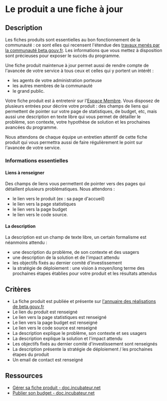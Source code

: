 # Le produit a une fiche à jour

## Description

Les fiches produits sont essentielles au bon fonctionnement de la
communauté : ce sont elles qui recensent l'étendue des [travaux menés
par la communauté beta.gouv.fr](https://beta.gouv.fr/startups/). Les
informations que vous mettez à disposition sont précieuses pour
exposer le succès du programme.

Une fiche produit maintenue à jour permet aussi de rendre compte de
l'avancée de votre service à tous ceux et celles qui y portent un
intérêt :

- les agents de votre administration porteuse
- les autres membres de la communauté
- le grand public.

Votre fiche produit est à entretenir sur l'[Espace
Membre](https://espace-membre.incubateur.net). Vous disposez de
plusieurs entrées pour décrire votre produit : des champs de liens qui
permettent de pointer sur votre page de statistiques, de budget, etc,
mais aussi une description en texte libre qui vous permet de détailler
le problème, son contexte, votre hypothèse de solution et les
prochaines avancées du programme.

Nous attendons de chaque équipe un entretien attentif de cette fiche
produit qui vous permettra aussi de faire régulièrement le point sur
l'avancée de votre service.

### Informations essentielles

#### Liens à renseigner

Des champs de liens vous permettent de pointer vers des pages qui
détaillent plusieurs problématiques. Nous attendons :

- le lien vers le produit (ex : sa page d'accueil)
- le lien vers la page statistiques
- le lien vers la page budget
- le lien vers le code source.

#### La description

La description est un champ de texte libre, un certain formalisme est
néanmoins attendu :

- une description du problème, de son contexte et des usagers
- une description de la solution et de l'impact attendu
- les objectifs fixés au dernier comité d'investissement
- la stratégie de déploiement : une vision à moyen/long terme des prochaines étapes
  établies pour votre produit et les résultats attendus

## Critères

- La fiche produit est publiée et présente sur [l'annuaire des réalisations de beta.gouv.fr](https://beta.gouv.fr/startups/)
- Le lien du produit est renseigné
- Le lien vers la page statistiques est renseigné
- Le lien vers la page budget est renseigné
- Le lien vers le code source est renseigné
- La description explique le problème, son contexte et ses usagers
- La description explique la solution et l'impact attendu
- Les objectifs fixés au dernier comité d'investissement sont renseignés
- La description présente la stratégie de déploiement / les prochaines
  étapes du produit
- Un email de contact est renseigné

## Ressources

- [Gérer sa fiche produit -
  doc.incubateur.net](https://doc.incubateur.net/communaute/les-outils-de-la-communaute/espace-membre/gerer-sa-fiche-produit)
- [Publier son budget -
  doc.incubateur.net](https://doc.incubateur.net/communaute/gerer-son-produit/les-standards/transparence/publier-son-budget)
